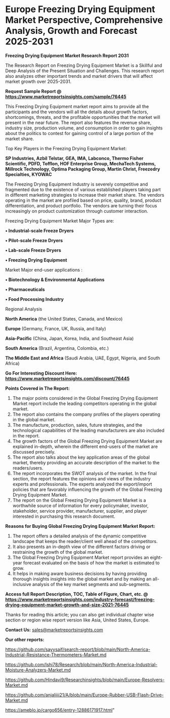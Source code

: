 # Europe Freezing Drying Equipment Market Perspective, Comprehensive Analysis, Growth and Forecast 2025-2031

<strong>Freezing Drying Equipment Market Research Report 2031</strong>

The Research Report on Freezing Drying Equipment Market is a Skillful and Deep Analysis of the Present Situation and Challenges. This research report also analyzes other important trends and market drivers that will affect market growth over 2025-2031.

<strong>Request Sample Report @ <a href=https://www.marketreportsinsights.com/sample/76445>https://www.marketreportsinsights.com/sample/76445</a></strong>

This Freezing Drying Equipment market report aims to provide all the participants and the vendors will all the details about growth factors, shortcomings, threats, and the profitable opportunities that the market will present in the near future. The report also features the revenue share, industry size, production volume, and consumption in order to gain insights about the politics to contest for gaining control of a large portion of the market share.

Top Key Players in the Freezing Drying Equipment Market:

<strong>SP Industries, Azbil Telstar, GEA, IMA, Labconco, Thermo Fisher Scientific, PDFD, Tofflon, HOF Enterprise Group, MechaTech Systems, Millrock Technology, Optima Packaging Group, Martin Christ, Freezedry Specialties, KYOWAC</strong>

The Freezing Drying Equipment Industry is severely competitive and fragmented due to the existence of various established players taking part in different marketing strategies to increase their market share. The vendors operating in the market are profiled based on price, quality, brand, product differentiation, and product portfolio. The vendors are turning their focus increasingly on product customization through customer interaction.

Freezing Drying Equipment Market Major Types are:

<strong>• Industrial-scale Freeze Dryers

• Pilot-scale Freeze Dryers

• Lab-scale Freeze Dryers

• Freezing Drying Equipment</strong>

Market Major end-user applications :

<strong>• Biotechnology & Environmental Applications

• Pharmaceuticals

• Food Processing Industry</strong>

Regional Analysis

</u><strong><b>North America</b></strong> (the United States, Canada, and Mexico)

<strong><b>Europe </b></strong>(Germany, France, UK, Russia, and Italy)

<strong><b>Asia-Pacific</b></strong> (China, Japan, Korea, India, and Southeast Asia)

<strong><b>South America</b></strong> (Brazil, Argentina, Colombia, etc.)

<strong><b>The Middle East and Africa</b></strong> (Saudi Arabia, UAE, Egypt, Nigeria, and South Africa)

<strong>Go For Interesting Discount Here: <a href=https://www.marketreportsinsights.com/discount/76445>https://www.marketreportsinsights.com/discount/76445</a></strong>

<strong>Points Covered in The Report:</strong>
<ol>
  <li>The major points considered in the Global Freezing Drying Equipment Market report include the leading competitors operating in the global market.</li>
  <li>The report also contains the company profiles of the players operating in the global market.</li>
  <li>The manufacture, production, sales, future strategies, and the technological capabilities of the leading manufacturers are also included in the report.</li>
  <li>The growth factors of the Global Freezing Drying Equipment Market are explained in-depth, wherein the different end-users of the market are discussed precisely.</li>
  <li>The report also talks about the key application areas of the global market, thereby providing an accurate description of the market to the readers/users.</li>
  <li>The report incorporates the SWOT analysis of the market. In the final section, the report features the opinions and views of the industry experts and professionals. The experts analyzed the export/import policies that are favorably influencing the growth of the Global Freezing Drying Equipment Market.</li>
  <li>The report on the Global Freezing Drying Equipment Market is a worthwhile source of information for every policymaker, investor, stakeholder, service provider, manufacturer, supplier, and player interested in purchasing this research document.</li>
</ol>
<strong>Reasons for Buying Global Freezing Drying Equipment Market Report:</strong>

<ol>
  <li>The report offers a detailed analysis of the dynamic competitive landscape that keeps the reader/client well ahead of the competitors.</li>
  <li>It also presents an in-depth view of the different factors driving or restraining the growth of the global market.</li>
  <li>The Global Freezing Drying Equipment Market report provides an eight-year forecast evaluated on the basis of how the market is estimated to grow.</li>
  <li>It helps in making aware business decisions by having providing thorough insights insights into the global market and by making an all-inclusive analysis of the key market segments and sub-segments.</li>
</ol>
<strong>Access full Report Description, TOC, Table of Figure, Chart, etc. @ <a href=https://www.marketreportsinsights.com/industry-forecast/freezing-drying-equipment-market-growth-and-size-2021-76445>https://www.marketreportsinsights.com/industry-forecast/freezing-drying-equipment-market-growth-and-size-2021-76445</a></strong>


Thanks for reading this article; you can also get individual chapter wise section or region wise report version like Asia, United States, Europe.

<strong>Contact Us:</strong>
sales@marketreportsinsights.com

<strong>Our other reports:</strong>

<a href=https://github.com/sayysaif/search-report/blob/main/North-America-Industrial-Resistance-Thermometers-Market.md>https://github.com/sayysaif/search-report/blob/main/North-America-Industrial-Resistance-Thermometers-Market.md</a>

<a href=https://github.com/Ishi78/Research/blob/main/North-America-Industrial-Moisture-Analyzers-Market.md>https://github.com/Ishi78/Research/blob/main/North-America-Industrial-Moisture-Analyzers-Market.md</a>

<a href=https://github.com/Hindavi9/Researchinsights/blob/main/Europe-Resolvers-Market.md>https://github.com/Hindavi9/Researchinsights/blob/main/Europe-Resolvers-Market.md</a>

<a href=https://github.com/anjaliiii21/A/blob/main/Europe-Rubber-USB-Flash-Drive-Market.md>https://github.com/anjaliiii21/A/blob/main/Europe-Rubber-USB-Flash-Drive-Market.md</a>

<a href=https://ameblo.jp/cargo656/entry-12886171917.html>https://ameblo.jp/cargo656/entry-12886171917.html</a>"
